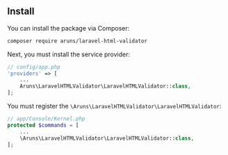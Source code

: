 ## Install

You can install the package via Composer:
```bash
composer require aruns/laravel-html-validator 
```

Next, you must install the service provider:

```php
// config/app.php
'providers' => [
    ...
    Aruns\LaravelHTMLValidator\LaravelHTMLValidator::class,
];
```

You must register the `\Aruns\LaravelHTMLValidator\LaravelHTMLValidator`:

```php
// app/Console/Kernel.php
protected $commands = [
    ...
    \Aruns\LaravelHTMLValidator\LaravelHTMLValidator::class,
];
```
